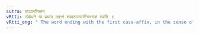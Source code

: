 ```yaml
---
sutra: साऽऽमन्त्रितम्
vRtti: संबोधने या प्रथमा तदन्तं शब्दरूपमामन्त्रितसंज्ञं भवति ॥
vRtti_eng: " The word ending with the first case-affix, in the sense of addressing, is called _Amantrita_ or vocative (VIII. 2. 78)."
---
```


